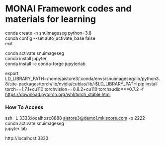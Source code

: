 # MONAI Framework codes and materials for learning

conda create -n snuimageseg python=3.8  
conda config --set auto_activate_base false  
exit  

conda activate snuimageseg  
conda install jupyter  
conda install -c conda-forge jupyterlab  


export LD_LIBRARY_PATH=/home/aistore3/.conda/envs/snuimageseg/lib/python3.8/site-packages/torch/lib/nvidia/cublas/lib/:$LD_LIBRARY_PATH
pip install torch==1.7.1+cu110 torchvision==0.8.2+cu110 torchaudio===0.7.2 -f https://download.pytorch.org/whl/torch_stable.html

### How To Access

ssh -L 3333:localhost:8888 aistore3@demo1.mkiscore.com -p 2222  
conda activate snuimageseg  
jupyter lab  

http://localhost:3333
